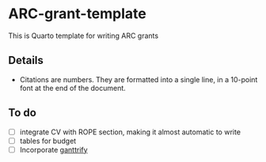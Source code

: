 # ARC-grant-template
This is Quarto template for writing ARC grants

## Details
- Citations are numbers. They are formatted into a single line, in a 10-point font at the end of the document.

## To do
- [ ] integrate CV with ROPE section, making it almost automatic to write
- [ ] tables for budget
- [ ] Incorporate [ganttrify](https://github.com/giocomai/ganttrify)
